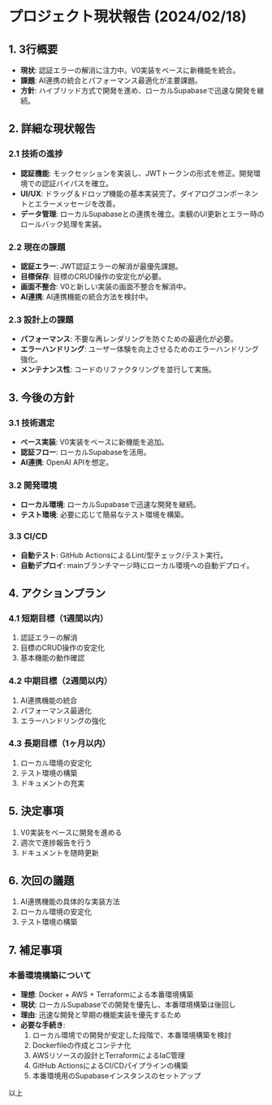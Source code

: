 # プロジェクト現状報告 (2024/02/18)

## 1. 3行概要
- **現状**: 認証エラーの解消に注力中。V0実装をベースに新機能を統合。
- **課題**: AI連携の統合とパフォーマンス最適化が主要課題。
- **方針**: ハイブリッド方式で開発を進め、ローカルSupabaseで迅速な開発を継続。

## 2. 詳細な現状報告

### 2.1 技術の進捗
- **認証機能**: モックセッションを実装し、JWTトークンの形式を修正。開発環境での認証バイパスを確立。
- **UI/UX**: ドラッグ＆ドロップ機能の基本実装完了。ダイアログコンポーネントとエラーメッセージを改善。
- **データ管理**: ローカルSupabaseとの連携を確立。楽観のUI更新とエラー時のロールバック処理を実装。

### 2.2 現在の課題
- **認証エラー**: JWT認証エラーの解消が最優先課題。
- **目標保存**: 目標のCRUD操作の安定化が必要。
- **画面不整合**: V0と新しい実装の画面不整合を解消中。
- **AI連携**: AI連携機能の統合方法を検討中。

### 2.3 設計上の課題
- **パフォーマンス**: 不要な再レンダリングを防ぐための最適化が必要。
- **エラーハンドリング**: ユーザー体験を向上させるためのエラーハンドリング強化。
- **メンテナンス性**: コードのリファクタリングを並行して実施。

## 3. 今後の方針

### 3.1 技術選定
- **ベース実装**: V0実装をベースに新機能を追加。
- **認証フロー**: ローカルSupabaseを活用。
- **AI連携**: OpenAI APIを想定。

### 3.2 開発環境
- **ローカル環境**: ローカルSupabaseで迅速な開発を継続。
- **テスト環境**: 必要に応じて簡易なテスト環境を構築。

### 3.3 CI/CD
- **自動テスト**: GitHub ActionsによるLint/型チェック/テスト実行。
- **自動デプロイ**: mainブランチマージ時にローカル環境への自動デプロイ。

## 4. アクションプラン

### 4.1 短期目標（1週間以内）
1. 認証エラーの解消
2. 目標のCRUD操作の安定化
3. 基本機能の動作確認

### 4.2 中期目標（2週間以内）
1. AI連携機能の統合
2. パフォーマンス最適化
3. エラーハンドリングの強化

### 4.3 長期目標（1ヶ月以内）
1. ローカル環境の安定化
2. テスト環境の構築
3. ドキュメントの充実

## 5. 決定事項

1. V0実装をベースに開発を進める
2. 週次で進捗報告を行う
3. ドキュメントを随時更新

## 6. 次回の議題

1. AI連携機能の具体的な実装方法
2. ローカル環境の安定化
3. テスト環境の構築

## 7. 補足事項

### 本番環境構築について
- **理想**: Docker + AWS + Terraformによる本番環境構築
- **現状**: ローカルSupabaseでの開発を優先し、本番環境構築は後回し
- **理由**: 迅速な開発と早期の機能実装を優先するため
- **必要な手続き**:
  1. ローカル環境での開発が安定した段階で、本番環境構築を検討
  2. Dockerfileの作成とコンテナ化
  3. AWSリソースの設計とTerraformによるIaC管理
  4. GitHub ActionsによるCI/CDパイプラインの構築
  5. 本番環境用のSupabaseインスタンスのセットアップ

以上